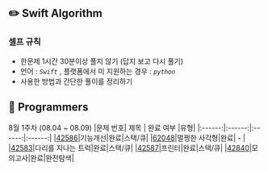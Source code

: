 ## ✏️ Swift Algorithm

### 셀프 규칙 <br>

- 한문제 1시간 30분이상 풀지 않기 (답지 보고 다시 풀기) </br>
- 언어 : _`Swift`_ , 플랫폼에서 미 지원하는 경우 : _`python`_ </br>
- 사용한 방법과 간단한 풀이를 정리하기 <br>

## 📌 Programmers

8월 1주차 (08.04 ~ 08.09)
|문제 번호| 제목 | 완료 여부 |유형|
|:------:|:------:|:------:|:------:|
|[42586](./Links/42586.md)|기능개선|완료|스택/큐|
|[62048](./Links/62048.md)|멀쩡한 사각형|완료| - |
|[42583](./Links/42583.md)|다리를 지나는 트럭|완료|스택/큐|
|[42587](./Links/42587.md)|프린터|완료|스택/큐|
|[42840](./Links/42840.md)|모의고사|완료|완전탐색|
